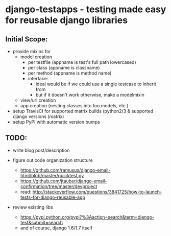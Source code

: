 # django-testapps - testing made easy for reusable django libraries


## Initial Scope:

* provide mixins for
    * model creation
        * per testfile (appname is test's full path lowercased)
        * per class (appname is classname)
        * per method (appname is method name)
        * interface:
            * ideal would be if we could use a single testcase to inherit from
            * but if it doesn't work otherwise, make a modelmixin
    * view/url creation
    * app creation (nesting classes into foo.models, etc.)
* setup TravisCI for supported matrix builds (python2/3 & supported django versions (matrix)
* setup PyPI with automatic version bumps

## TODO:

* write blog post/description
* figure out code organization structure

    * https://github.com/ramusus/django-email-html/blob/master/quicktest.py
    * https://github.com/jtauber/django-email-confirmation/tree/master/devproject
    * read: http://stackoverflow.com/questions/3841725/how-to-launch-tests-for-django-reusable-app

* review existing libs

    * https://pypi.python.org/pypi?%3Aaction=search&term=django-test&submit=search
    * and of course, django 1.6/1.7 itself
